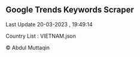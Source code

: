 

## Google Trends Keywords Scraper 
 
Last Update 20-03-2023 , 19:49:14

Country List :
VIETNAM.json



© Abdul Muttaqin 

